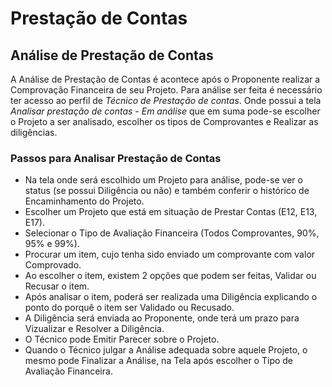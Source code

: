 # Prestação de Contas

## An&aacute;lise de Prestação de Contas

A An&aacute;lise de Prestação de Contas &eacute; acontece ap&oacute;s o Proponente realizar a Comprovação Financeira de seu Projeto. Para an&aacute;lise ser feita &eacute; necess&aacute;rio ter acesso ao perfil de *T&eacute;cnico de Prestação de contas*. Onde possui a tela *Analisar prestação de contas - Em an&aacute;lise* que em suma pode-se escolher o Projeto a ser analisado, escolher os tipos de Comprovantes e Realizar as diligências.

### Passos para Analisar Prestação de Contas
* Na tela onde ser&aacute; escolhido um Projeto para an&aacute;lise, pode-se ver o status (se possui Diligência ou não) e tamb&eacute;m conferir o hist&oacute;rico de Encaminhamento do Projeto.
* Escolher um Projeto que est&aacute; em situação de Prestar Contas (E12, E13, E17).
* Selecionar o Tipo de Avaliação Financeira (Todos Comprovantes, 90%, 95% e 99%).
* Procurar um item, cujo tenha sido enviado um comprovante com valor Comprovado.
* Ao escolher o item, existem 2 opções que podem ser feitas, Validar ou Recusar o item.
* Ap&oacute;s analisar o item, poder&aacute; ser realizada uma Diligência explicando o ponto do porquê  o item ser Validado ou Recusado.
* A Diligência ser&aacute; enviada ao Proponente, onde ter&aacute; um prazo para Vizualizar e Resolver a Diligência.
* O T&eacute;cnico pode Emitir Parecer sobre o Projeto.
* Quando o T&eacute;cnico julgar a An&aacute;lise adequada sobre aquele Projeto, o mesmo pode Finalizar a An&aacute;lise, na Tela ap&oacute;s escolher o Tipo de Avaliação Financeira.
